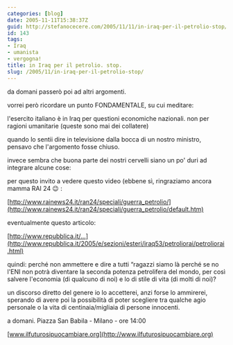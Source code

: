 ```yaml
---
categories: [blog]
date: 2005-11-11T15:38:37Z
guid: http://stefanocecere.com/2005/11/11/in-iraq-per-il-petrolio-stop/
id: 143
tags:
- Iraq
- umanista
- vergogna!
title: in Iraq per il petrolio. stop.
slug: /2005/11/in-iraq-per-il-petrolio-stop/
---
```


<img src='/wp-content/pump_boms.gif' alt='' align='left' />da domani passerò poi ad altri argomenti.
  
vorrei però ricordare un punto FONDAMENTALE, su cui meditare:

l'esercito italiano è in Iraq per questioni economiche nazionali. non per ragioni umanitarie (queste sono mai dei collatere)

quando lo sentii dire in televisione dalla bocca di un nostro ministro, pensavo che l'argomento fosse chiuso.

invece sembra che buona parte dei nostri cervelli siano un po' duri ad integrare alcune cose:
  
per questo invito a vedere questo video (ebbene sì, ringraziamo ancora mamma RAI 24 😉 :

[http://www.rainews24.it/ran24/speciali/guerra_petrolio/](http://www.rainews24.it/ran24/speciali/guerra_petrolio/default.htm)

eventualmente questo articolo:
  
[http://www.repubblica.it/…](http://www.repubblica.it/2005/e/sezioni/esteri/iraq53/petroliorai/petroliorai.html)

quindi: perché non ammettere e dire a tutti &#x201c;ragazzi siamo là perché se no l'ENI non potrà diventare la seconda potenza petrolifera del mondo, per così salvere l'economia (di qualcuno di noi) e lo di stile di vita (di molti di noi)?
  
un discorso diretto del genere io lo accetterei, anzi forse lo ammirerei, sperando di avere poi la possibilità di poter scegliere tra qualche agio personale o la vita di centinaia/migliaia di persone innocenti.

a domani. Piazza San Babila - Milano - ore 14:00
  
[www.ilfuturosipuocambiare.org](http://www.ilfuturosipuocambiare.org)